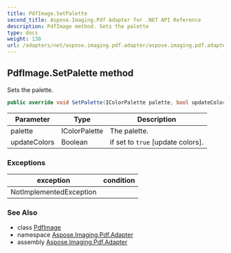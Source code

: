 ```yaml
---
title: PdfImage.SetPalette
second_title: Aspose.Imaging.Pdf Adapter for .NET API Reference
description: PdfImage method. Sets the palette
type: docs
weight: 130
url: /adapters/net/aspose.imaging.pdf.adapter/aspose.imaging.pdf.adapter/pdfimage/setpalette/
---
```

## PdfImage.SetPalette method

Sets the palette.

```csharp
public override void SetPalette(IColorPalette palette, bool updateColors)
```

| Parameter | Type | Description |
| --- | --- | --- |
| palette | IColorPalette | The palette. |
| updateColors | Boolean | if set to `true` [update colors]. |

### Exceptions

| exception | condition |
| --- | --- |
| NotImplementedException |  |

### See Also

* class [PdfImage](../)
* namespace [Aspose.Imaging.Pdf.Adapter](../../../aspose.imaging.pdf.adapter/)
* assembly [Aspose.Imaging.Pdf.Adapter](../../../)


